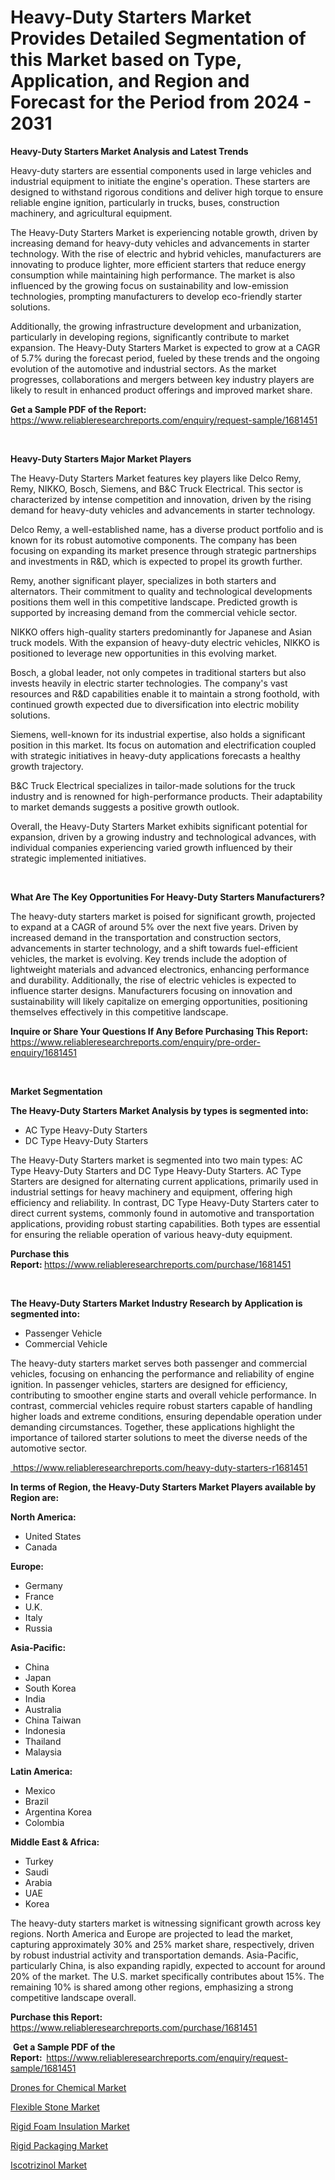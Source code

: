 <p><h1>Heavy-Duty Starters Market Provides Detailed Segmentation of this Market based on Type, Application, and Region and Forecast for the Period from 2024 - 2031</h1></p><p><strong>Heavy-Duty Starters Market Analysis and Latest Trends</strong></p>
<p><p>Heavy-duty starters are essential components used in large vehicles and industrial equipment to initiate the engine's operation. These starters are designed to withstand rigorous conditions and deliver high torque to ensure reliable engine ignition, particularly in trucks, buses, construction machinery, and agricultural equipment.</p><p>The Heavy-Duty Starters Market is experiencing notable growth, driven by increasing demand for heavy-duty vehicles and advancements in starter technology. With the rise of electric and hybrid vehicles, manufacturers are innovating to produce lighter, more efficient starters that reduce energy consumption while maintaining high performance. The market is also influenced by the growing focus on sustainability and low-emission technologies, prompting manufacturers to develop eco-friendly starter solutions.</p><p>Additionally, the growing infrastructure development and urbanization, particularly in developing regions, significantly contribute to market expansion. The Heavy-Duty Starters Market is expected to grow at a CAGR of 5.7% during the forecast period, fueled by these trends and the ongoing evolution of the automotive and industrial sectors. As the market progresses, collaborations and mergers between key industry players are likely to result in enhanced product offerings and improved market share.</p></p>
<p><strong>Get a Sample PDF of the Report:&nbsp;</strong> <a href="https://www.reliableresearchreports.com/enquiry/request-sample/1681451?utm_campaign=16&utm_medium=2&utm_source=Github&utm_content=ia&utm_term=11122024&utm_id=heavy-duty-starters">https://www.reliableresearchreports.com/enquiry/request-sample/1681451</a></p>
<p>&nbsp;</p>
<p><strong>Heavy-Duty Starters Major Market Players</strong></p>
<p><p>The Heavy-Duty Starters Market features key players like Delco Remy, Remy, NIKKO, Bosch, Siemens, and B&C Truck Electrical. This sector is characterized by intense competition and innovation, driven by the rising demand for heavy-duty vehicles and advancements in starter technology.</p><p>Delco Remy, a well-established name, has a diverse product portfolio and is known for its robust automotive components. The company has been focusing on expanding its market presence through strategic partnerships and investments in R&D, which is expected to propel its growth further.</p><p>Remy, another significant player, specializes in both starters and alternators. Their commitment to quality and technological developments positions them well in this competitive landscape. Predicted growth is supported by increasing demand from the commercial vehicle sector.</p><p>NIKKO offers high-quality starters predominantly for Japanese and Asian truck models. With the expansion of heavy-duty electric vehicles, NIKKO is positioned to leverage new opportunities in this evolving market.</p><p>Bosch, a global leader, not only competes in traditional starters but also invests heavily in electric starter technologies. The company's vast resources and R&D capabilities enable it to maintain a strong foothold, with continued growth expected due to diversification into electric mobility solutions.</p><p>Siemens, well-known for its industrial expertise, also holds a significant position in this market. Its focus on automation and electrification coupled with strategic initiatives in heavy-duty applications forecasts a healthy growth trajectory.</p><p>B&C Truck Electrical specializes in tailor-made solutions for the truck industry and is renowned for high-performance products. Their adaptability to market demands suggests a positive growth outlook.</p><p>Overall, the Heavy-Duty Starters Market exhibits significant potential for expansion, driven by a growing industry and technological advances, with individual companies experiencing varied growth influenced by their strategic implemented initiatives.</p></p>
<p>&nbsp;</p>
<p><strong>What Are The Key Opportunities For Heavy-Duty Starters Manufacturers?</strong></p>
<p><p>The heavy-duty starters market is poised for significant growth, projected to expand at a CAGR of around 5% over the next five years. Driven by increased demand in the transportation and construction sectors, advancements in starter technology, and a shift towards fuel-efficient vehicles, the market is evolving. Key trends include the adoption of lightweight materials and advanced electronics, enhancing performance and durability. Additionally, the rise of electric vehicles is expected to influence starter designs. Manufacturers focusing on innovation and sustainability will likely capitalize on emerging opportunities, positioning themselves effectively in this competitive landscape.</p></p>
<p><strong>Inquire or Share Your Questions If Any Before Purchasing This Report:</strong> <a href="https://www.reliableresearchreports.com/enquiry/pre-order-enquiry/1681451?utm_campaign=16&utm_medium=2&utm_source=Github&utm_content=ia&utm_term=11122024&utm_id=heavy-duty-starters">https://www.reliableresearchreports.com/enquiry/pre-order-enquiry/1681451</a></p>
<p>&nbsp;</p>
<p><strong>Market Segmentation</strong></p>
<p><strong>The Heavy-Duty Starters Market Analysis by types is segmented into:</strong></p>
<p><ul><li>AC Type Heavy-Duty Starters</li><li>DC Type Heavy-Duty Starters</li></ul></p>
<p><p>The Heavy-Duty Starters market is segmented into two main types: AC Type Heavy-Duty Starters and DC Type Heavy-Duty Starters. AC Type Starters are designed for alternating current applications, primarily used in industrial settings for heavy machinery and equipment, offering high efficiency and reliability. In contrast, DC Type Heavy-Duty Starters cater to direct current systems, commonly found in automotive and transportation applications, providing robust starting capabilities. Both types are essential for ensuring the reliable operation of various heavy-duty equipment.</p></p>
<p><strong>Purchase this Report:&nbsp;</strong><a href="https://www.reliableresearchreports.com/purchase/1681451?utm_campaign=16&utm_medium=2&utm_source=Github&utm_content=ia&utm_term=11122024&utm_id=heavy-duty-starters">https://www.reliableresearchreports.com/purchase/1681451</a></p>
<p>&nbsp;</p>
<p><strong>The Heavy-Duty Starters Market Industry Research by Application is segmented into:</strong></p>
<p><ul><li>Passenger Vehicle</li><li>Commercial Vehicle</li></ul></p>
<p><p>The heavy-duty starters market serves both passenger and commercial vehicles, focusing on enhancing the performance and reliability of engine ignition. In passenger vehicles, starters are designed for efficiency, contributing to smoother engine starts and overall vehicle performance. In contrast, commercial vehicles require robust starters capable of handling higher loads and extreme conditions, ensuring dependable operation under demanding circumstances. Together, these applications highlight the importance of tailored starter solutions to meet the diverse needs of the automotive sector.</p></p>
<p><a href="https://www.reliableresearchreports.com/heavy-duty-starters-r1681451?utm_campaign=16&utm_medium=2&utm_source=Github&utm_content=ia&utm_term=11122024&utm_id=heavy-duty-starters">&nbsp;https://www.reliableresearchreports.com/heavy-duty-starters-r1681451</a></p>
<p><strong>In terms of Region, the Heavy-Duty Starters Market Players available by Region are:</strong></p>
<p>
    <p> <strong> North America: </strong>
        <ul>
            <li>United States</li>
            <li>Canada</li>
        </ul>
        </p> 
    <p> <strong> Europe: </strong>
        <ul>
            <li>Germany</li>
            <li>France</li>
            <li>U.K.</li>
            <li>Italy</li>
            <li>Russia</li>
        </ul>
        </p> 
    <p> <strong> Asia-Pacific: </strong>
        <ul>
            <li>China</li>
            <li>Japan</li>
            <li>South Korea</li>
            <li>India</li>
            <li>Australia</li>
            <li>China Taiwan</li>
            <li>Indonesia</li>
            <li>Thailand</li>
            <li>Malaysia</li>
        </ul>
        </p> 
    <p> <strong> Latin America: </strong>
        <ul>
            <li>Mexico</li>
            <li>Brazil</li>
            <li>Argentina Korea</li>
            <li>Colombia</li>
        </ul>
        </p> 
    <p> <strong> Middle East & Africa: </strong>
        <ul>
            <li>Turkey</li>
            <li>Saudi</li>
            <li>Arabia</li>
            <li>UAE</li>
            <li>Korea</li>
        </ul>
    </p>
    </p>
<p><p>The heavy-duty starters market is witnessing significant growth across key regions. North America and Europe are projected to lead the market, capturing approximately 30% and 25% market share, respectively, driven by robust industrial activity and transportation demands. Asia-Pacific, particularly China, is also expanding rapidly, expected to account for around 20% of the market. The U.S. market specifically contributes about 15%. The remaining 10% is shared among other regions, emphasizing a strong competitive landscape overall.</p></p>
<p><strong>Purchase this Report: </strong><a href="https://www.reliableresearchreports.com/purchase/1681451?utm_campaign=16&utm_medium=2&utm_source=Github&utm_content=ia&utm_term=11122024&utm_id=heavy-duty-starters">https://www.reliableresearchreports.com/purchase/1681451</a></p>
<p>&nbsp;<strong>Get a Sample PDF of the Report:&nbsp;&nbsp;</strong><a href="https://www.reliableresearchreports.com/enquiry/request-sample/1681451?utm_campaign=16&utm_medium=2&utm_source=Github&utm_content=ia&utm_term=11122024&utm_id=heavy-duty-starters">https://www.reliableresearchreports.com/enquiry/request-sample/1681451</a></p>
<p><strong></strong></p>
<p><p><a href="https://github.com/Chiragrp22/Market-Research-Report-List-6/blob/main/drones-for-chemical-market.md?utm_campaign=16&utm_medium=2&utm_source=Github&utm_content=ia&utm_term=11122024&utm_id=heavy-duty-starters">Drones for Chemical Market</a></p><p><a href="https://github.com/MarciaRunte/Market-Research-Report-List-1/blob/main/flexible-stone-market.md?utm_campaign=16&utm_medium=2&utm_source=Github&utm_content=ia&utm_term=11122024&utm_id=heavy-duty-starters">Flexible Stone Market</a></p><p><a href="https://www.linkedin.com/pulse/strategic-forecast-rigid-foam-insulation-market-growth-qfuwe?utm_campaign=16&utm_medium=2&utm_source=Github&utm_content=ia&utm_term=11122024&utm_id=heavy-duty-starters">Rigid Foam Insulation Market</a></p><p><a href="https://www.linkedin.com/pulse/global-rigid-packaging-market-analysis-statisticson-its-srxue?utm_campaign=16&utm_medium=2&utm_source=Github&utm_content=ia&utm_term=11122024&utm_id=heavy-duty-starters">Rigid Packaging Market</a></p><p><a href="https://www.linkedin.com/pulse/strategic-market-insights-navigating-global-iscotrizinol-a1hee?utm_campaign=16&utm_medium=2&utm_source=Github&utm_content=ia&utm_term=11122024&utm_id=heavy-duty-starters">Iscotrizinol Market</a></p></p>